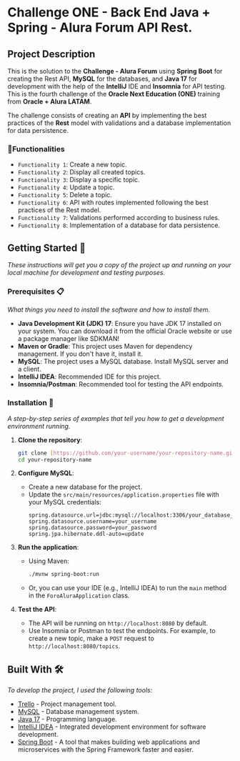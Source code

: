 # Challenge ONE - Back End Java + Spring - Alura Forum API Rest.

## Project Description

This is the solution to the **Challenge - Alura Forum** using **Spring Boot** for creating the Rest API, **MySQL** for the databases, and **Java 17** for development with the help of the **IntelliJ** IDE and **Insomnia** for API testing. This is the fourth challenge of the **Oracle Next Education (ONE)** training from **Oracle + Alura LATAM**.

The challenge consists of creating an **API** by implementing the best practices of the **Rest** model with validations and a database implementation for data persistence.

### :hammer:Functionalities

- `Functionality 1`: Create a new topic.
- `Functionality 2`: Display all created topics.
- `Functionality 3`: Display a specific topic.
- `Functionality 4`: Update a topic.
- `Functionality 5`: Delete a topic.
- `Functionality 6`: API with routes implemented following the best practices of the Rest model.
- `Functionality 7`: Validations performed according to business rules.
- `Functionality 8`: Implementation of a database for data persistence.

## Getting Started 🚀

_These instructions will get you a copy of the project up and running on your local machine for development and testing purposes._

### Prerequisites 📋

_What things you need to install the software and how to install them._

- **Java Development Kit (JDK) 17**: Ensure you have JDK 17 installed on your system. You can download it from the official Oracle website or use a package manager like SDKMAN!
- **Maven or Gradle**: This project uses Maven for dependency management. If you don't have it, install it.
- **MySQL**: The project uses a MySQL database. Install MySQL server and a client.
- **IntelliJ IDEA**: Recommended IDE for this project.
- **Insomnia/Postman**: Recommended tool for testing the API endpoints.

### Installation 🔧

_A step-by-step series of examples that tell you how to get a development environment running._

1.  **Clone the repository**:
    ```bash
    git clone [https://github.com/your-username/your-repository-name.git](https://github.com/your-username/your-repository-name.git)
    cd your-repository-name
    ```

2.  **Configure MySQL**:
    * Create a new database for the project.
    * Update the `src/main/resources/application.properties` file with your MySQL credentials:
        ```properties
        spring.datasource.url=jdbc:mysql://localhost:3306/your_database_name
        spring.datasource.username=your_username
        spring.datasource.password=your_password
        spring.jpa.hibernate.ddl-auto=update
        ```

3.  **Run the application**:
    * Using Maven:
        ```bash
        ./mvnw spring-boot:run
        ```
    * Or, you can use your IDE (e.g., IntelliJ IDEA) to run the `main` method in the `ForoAluraApplication` class.

4.  **Test the API**:
    * The API will be running on `http://localhost:8080` by default.
    * Use Insomnia or Postman to test the endpoints. For example, to create a new topic, make a `POST` request to `http://localhost:8080/topics`.

## Built With 🛠️

_To develop the project, I used the following tools:_

* [Trello](https://trello.com/es) - Project management tool.
* [MySQL](https://www.mysql.com/) - Database management system.
* [Java 17](https://www.oracle.com/java/) - Programming language.
* [IntelliJ IDEA](https://www.jetbrains.com/idea/) - Integrated development environment for software development.
* [Spring Boot](https://start.spring.io/) - A tool that makes building web applications and microservices with the Spring Framework faster and easier.



